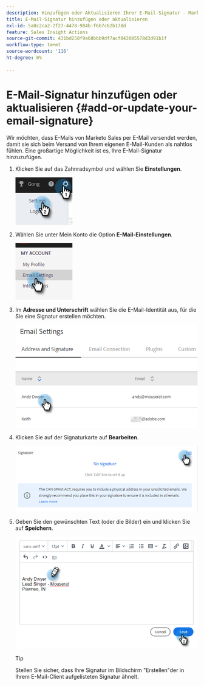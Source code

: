```yaml
---
description: Hinzufügen oder Aktualisieren Ihrer E-Mail-Signatur - Marketo-Dokumente - Produktdokumentation
title: E-Mail-Signatur hinzufügen oder aktualisieren
exl-id: 5a8c2ca2-2f27-4478-984b-f6b7c62b178d
feature: Sales Insight Actions
source-git-commit: 431bd258f9a68bbb9df7acf043085578d3d91b1f
workflow-type: tm+mt
source-wordcount: '116'
ht-degree: 0%

---
```


# E-Mail-Signatur hinzufügen oder aktualisieren {#add-or-update-your-email-signature}

Wir möchten, dass E-Mails von Marketo Sales per E-Mail versendet werden, damit sie sich beim Versand von Ihrem eigenen E-Mail-Kunden als nahtlos fühlen. Eine großartige Möglichkeit ist es, Ihre E-Mail-Signatur hinzuzufügen.

1. Klicken Sie auf das Zahnradsymbol und wählen Sie **Einstellungen**.

   ![](assets/add-or-update-your-email-signature-1.png)

1. Wählen Sie unter Mein Konto die Option **E-Mail-Einstellungen**.

   ![](assets/add-or-update-your-email-signature-2.png)

1. Im **Adresse und Unterschrift** wählen Sie die E-Mail-Identität aus, für die Sie eine Signatur erstellen möchten.

   ![](assets/add-or-update-your-email-signature-3.png)

1. Klicken Sie auf der Signaturkarte auf **Bearbeiten**.

   ![](assets/add-or-update-your-email-signature-4.png)

1. Geben Sie den gewünschten Text (oder die Bilder) ein und klicken Sie auf **Speichern**.

   ![](assets/add-or-update-your-email-signature-5.png)

   >[!TIP]
   >
   >Stellen Sie sicher, dass Ihre Signatur im Bildschirm &quot;Erstellen&quot;der in Ihrem E-Mail-Client aufgelisteten Signatur ähnelt.
